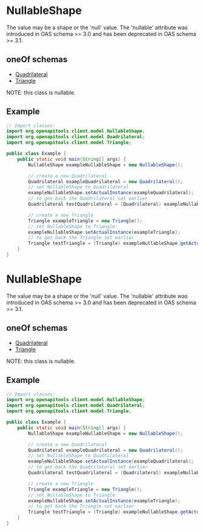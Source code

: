 

# NullableShape

The value may be a shape or the 'null' value. The 'nullable' attribute was introduced in OAS schema >= 3.0 and has been deprecated in OAS schema >= 3.1.

## oneOf schemas
* [Quadrilateral](Quadrilateral.md)
* [Triangle](Triangle.md)

NOTE: this class is nullable.

## Example
```java
// Import classes:
import org.openapitools.client.model.NullableShape;
import org.openapitools.client.model.Quadrilateral;
import org.openapitools.client.model.Triangle;

public class Example {
    public static void main(String[] args) {
        NullableShape exampleNullableShape = new NullableShape();

        // create a new Quadrilateral
        Quadrilateral exampleQuadrilateral = new Quadrilateral();
        // set NullableShape to Quadrilateral
        exampleNullableShape.setActualInstance(exampleQuadrilateral);
        // to get back the Quadrilateral set earlier
        Quadrilateral testQuadrilateral = (Quadrilateral) exampleNullableShape.getActualInstance();

        // create a new Triangle
        Triangle exampleTriangle = new Triangle();
        // set NullableShape to Triangle
        exampleNullableShape.setActualInstance(exampleTriangle);
        // to get back the Triangle set earlier
        Triangle testTriangle = (Triangle) exampleNullableShape.getActualInstance();
    }
}
```

# NullableShape

The value may be a shape or the 'null' value. The 'nullable' attribute was introduced in OAS schema >= 3.0 and has been deprecated in OAS schema >= 3.1.

## oneOf schemas
* [Quadrilateral](Quadrilateral.md)
* [Triangle](Triangle.md)

NOTE: this class is nullable.

## Example
```java
// Import classes:
import org.openapitools.client.model.NullableShape;
import org.openapitools.client.model.Quadrilateral;
import org.openapitools.client.model.Triangle;

public class Example {
    public static void main(String[] args) {
        NullableShape exampleNullableShape = new NullableShape();

        // create a new Quadrilateral
        Quadrilateral exampleQuadrilateral = new Quadrilateral();
        // set NullableShape to Quadrilateral
        exampleNullableShape.setActualInstance(exampleQuadrilateral);
        // to get back the Quadrilateral set earlier
        Quadrilateral testQuadrilateral = (Quadrilateral) exampleNullableShape.getActualInstance();

        // create a new Triangle
        Triangle exampleTriangle = new Triangle();
        // set NullableShape to Triangle
        exampleNullableShape.setActualInstance(exampleTriangle);
        // to get back the Triangle set earlier
        Triangle testTriangle = (Triangle) exampleNullableShape.getActualInstance();
    }
}
```


